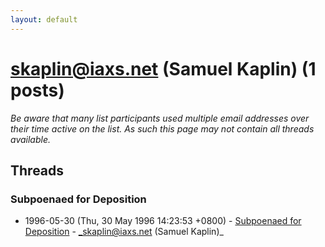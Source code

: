 ```yaml
---
layout: default
---
```


# skaplin@iaxs.net (Samuel Kaplin) (1 posts)

_Be aware that many list participants used multiple email addresses over their time active on the list. As such this page may not contain all threads available._

## Threads

### Subpoenaed for Deposition
+ 1996-05-30 (Thu, 30 May 1996 14:23:53 +0800) - [Subpoenaed for Deposition](/archive/1996/05/1cac668086094ae40b8a9d63b7a6e8ed0e91cd4595b13f99b9cb3418ae9ce83c) - _skaplin@iaxs.net (Samuel Kaplin)_

